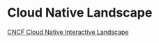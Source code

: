 <!--
 * @Author: JohnJeep
 * @Date: 2024-01-05 10:16:25
 * @LastEditors: JohnJeep
 * @LastEditTime: 2024-01-06 17:29:19
 * @Description:  云原生学习
 * Copyright (c) 2024 by John Jeep, All Rights Reserved. 
-->


# Cloud Native Landscape
[CNCF Cloud Native Interactive Landscape](https://landscape.cncf.io/)